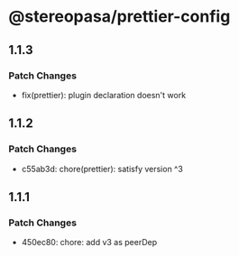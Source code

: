 # @stereopasa/prettier-config

## 1.1.3

### Patch Changes

- fix(prettier): plugin declaration doesn't work

## 1.1.2

### Patch Changes

- c55ab3d: chore(prettier): satisfy version ^3

## 1.1.1

### Patch Changes

- 450ec80: chore: add v3 as peerDep
